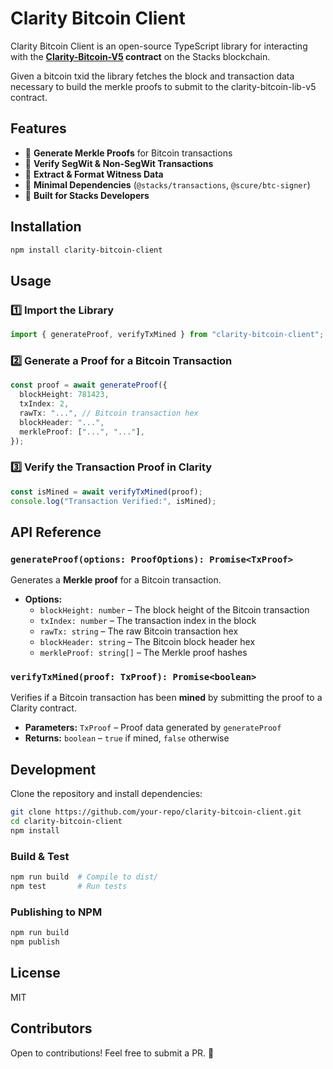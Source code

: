 # Clarity Bitcoin Client

Clarity Bitcoin Client is an open-source TypeScript library for interacting with the **[Clarity-Bitcoin-V5](https://explorer.hiro.so/txid/SP2PABAF9FTAJYNFZH93XENAJ8FVY99RRM50D2JG9.clarity-bitcoin-lib-v5?chain=mainnet) contract** on the Stacks blockchain.

Given a bitcoin txid the library fetches the block and transaction data necessary to build the merkle proofs to submit to the clarity-bitcoin-lib-v5 contract.

## Features

- 📌 **Generate Merkle Proofs** for Bitcoin transactions
- 📌 **Verify SegWit & Non-SegWit Transactions**
- 📌 **Extract & Format Witness Data**
- 📌 **Minimal Dependencies** (`@stacks/transactions`, `@scure/btc-signer`)
- 📌 **Built for Stacks Developers**

## Installation

```sh
npm install clarity-bitcoin-client
```

## Usage

### **1️⃣ Import the Library**

```typescript
import { generateProof, verifyTxMined } from "clarity-bitcoin-client";
```

### **2️⃣ Generate a Proof for a Bitcoin Transaction**

```typescript
const proof = await generateProof({
  blockHeight: 781423,
  txIndex: 2,
  rawTx: "...", // Bitcoin transaction hex
  blockHeader: "...",
  merkleProof: ["...", "..."],
});
```

### **3️⃣ Verify the Transaction Proof in Clarity**

```typescript
const isMined = await verifyTxMined(proof);
console.log("Transaction Verified:", isMined);
```

## API Reference

### `generateProof(options: ProofOptions): Promise<TxProof>`

Generates a **Merkle proof** for a Bitcoin transaction.

- **Options:**
  - `blockHeight: number` – The block height of the Bitcoin transaction
  - `txIndex: number` – The transaction index in the block
  - `rawTx: string` – The raw Bitcoin transaction hex
  - `blockHeader: string` – The Bitcoin block header hex
  - `merkleProof: string[]` – The Merkle proof hashes

### `verifyTxMined(proof: TxProof): Promise<boolean>`

Verifies if a Bitcoin transaction has been **mined** by submitting the proof to a Clarity contract.

- **Parameters:** `TxProof` – Proof data generated by `generateProof`
- **Returns:** `boolean` – `true` if mined, `false` otherwise

## Development

Clone the repository and install dependencies:

```sh
git clone https://github.com/your-repo/clarity-bitcoin-client.git
cd clarity-bitcoin-client
npm install
```

### **Build & Test**

```sh
npm run build  # Compile to dist/
npm test       # Run tests
```

### **Publishing to NPM**

```sh
npm run build
npm publish
```

## License

MIT

## Contributors

Open to contributions! Feel free to submit a PR. 🚀
